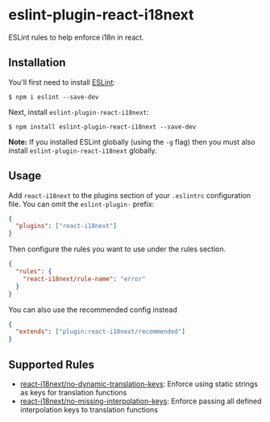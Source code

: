 # eslint-plugin-react-i18next

ESLint rules to help enforce i18n in react.

## Installation

You'll first need to install [ESLint](http://eslint.org):

```
$ npm i eslint --save-dev
```

Next, install `eslint-plugin-react-i18next`:

```
$ npm install eslint-plugin-react-i18next --save-dev
```

**Note:** If you installed ESLint globally (using the `-g` flag) then you must also install `eslint-plugin-react-i18next` globally.

## Usage

Add `react-i18next` to the plugins section of your `.eslintrc` configuration file. You can omit the `eslint-plugin-` prefix:

```json
{
  "plugins": ["react-i18next"]
}
```

Then configure the rules you want to use under the rules section.

```json
{
  "rules": {
    "react-i18next/rule-name": "error"
  }
}
```

You can also use the recommended config instead

```json
{
  "extends": ["plugin:react-i18next/recommended"]
}
```

## Supported Rules

- [react-i18next/no-dynamic-translation-keys](docs/rules/no-dynamic-translation-keys.md): Enforce using static strings as keys for translation functions
- [react-i18next/no-missing-interpolation-keys](docs/rules/no-missing-interpolation-keys.md): Enforce passing all defined interpolation keys to translation functions
